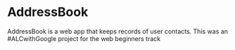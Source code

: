 # AddressBook

AddressBook is a web app that keeps records of user contacts. This was an #ALCwithGoogle project for the web beginners track
